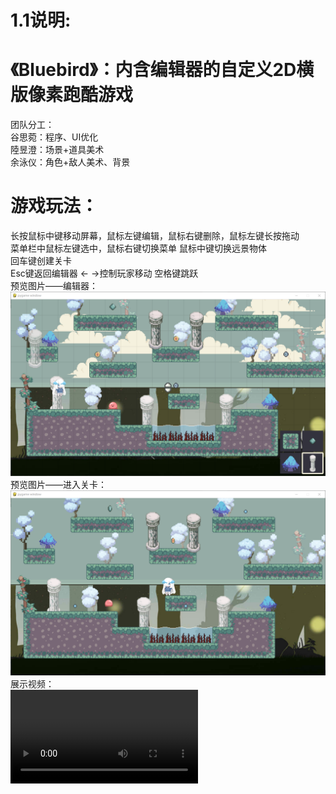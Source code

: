 #  1.1说明:<br>
#  《Bluebird》：内含编辑器的自定义2D横版像素跑酷游戏<br>
团队分工：<br>
谷思菀：程序、UI优化<br>
陸昱澄：场景+道具美术<br>
余泳仪：角色+敌人美术、背景<br>
#  游戏玩法：<br>
长按鼠标中键移动屏幕，鼠标左键编辑，鼠标右键删除，鼠标左键长按拖动<br>
菜单栏中鼠标左键选中，鼠标右键切换菜单 鼠标中键切换远景物体 <br>
回车键创建关卡<br> 
Esc键返回编辑器 ← →控制玩家移动 空格键跳跃<br>
预览图片——编辑器：<br>
![image](img/1.png)
预览图片——进入关卡：<br>
![image](img/2.png)
展示视频：<br>
![3](img/3.mp4)
